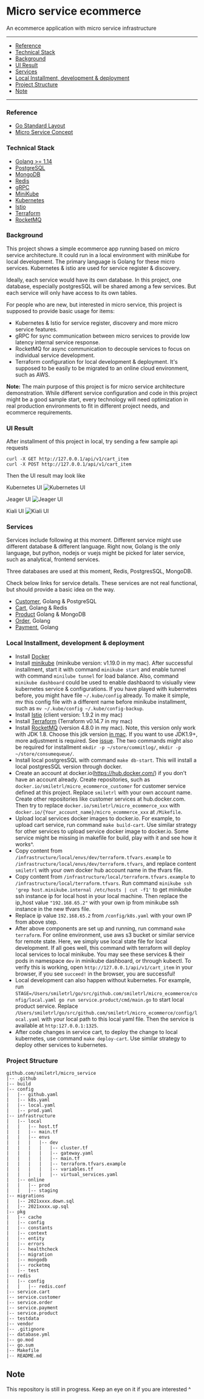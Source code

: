 # Micro service ecommerce

An ecommerce application with micro service infrastructure

-------------------------
- [Reference](#reference)
- [Technical Stack](#technical-stack)
- [Background](#background)
- [UI Result](#ui-result)
- [Services](#services)
- [Local Installment, development & deployment](#local-installment-development--deployment)
- [Project Structure](#project-structure)
- [Note](#note)
-------------------------

### Reference
- [Go Standard Layout](https://github.com/golang-standards/project-layout)
- [Micro Service Concept](https://docs.microsoft.com/en-us/azure/service-fabric/service-fabric-overview-microservices)

### Technical Stack
- [Golang >= 1.14](https://golang.org/)
- [PostgreSQL](https://www.postgresql.org/)
- [MongoDB](https://www.mongodb.com/)
- [Redis](https://redis.io/)
- [gRPC](https://github.com/grpc/grpc-go)
- [MiniKube](https://minikube.sigs.k8s.io/docs/start/)
- [Kubernetes](https://kubernetes.io/)
- [Istio](https://istio.io/)
- [Terraform](https://www.terraform.io/)
- [RocketMQ](https://rocketmq.apache.org/)

### Background
This project shows a simple ecommerce app running based on micro service architecture. It could run in a local environment with miniKube for local development. The primary language is Golang for these micro services. Kubernetes & istio are used for service register & discovery.

Ideally, each service would have its own database. In this project, one database, especially postgresSQL will be shared among a few services. But each service will only have access to its own tables.

For people who are new, but interested in micro service, this project is supposed to provide basic usage for items:

- Kubernetes & Istio for service register, discovery and more micro service features.
- gRPC for sync communication between micro services to provide low latency internal service response.
- RocketMQ for async communication to decouple services to focus on individual service development.
- Terraform configuration for local development & deployment. It's supposed to be easily to be migrated to an online cloud environment, such as AWS.

<b>Note:</b> The main purpose of this project is for micro service architecture demonstration. While different service configuration and code in this project might be a good sample start, every technology will need optimization in real production environments to fit in different project needs, and ecommerce requirements.

### UI Result
After installment of this project in local, try sending a few sample api requests

```
curl -X GET http://127.0.0.1/api/v1/cart_item
curl -X POST http://127.0.0.1/api/v1/cart_item
```

Then the UI result may look like

Kubernetes UI
![Kubernetes UI](https://raw.githubusercontent.com/smiletrl/micro_ecommerce/master/assets/kubernetes%20UI.png)

Jeager UI
![Jeager UI](https://raw.githubusercontent.com/smiletrl/micro_ecommerce/master/assets/Jeager%20UI.png)

Kiali UI
![Kiali UI](https://raw.githubusercontent.com/smiletrl/micro_ecommerce/master/assets/Kiali%20UI.png)

### Services
Services include following at this moment. Different service might use different database & different language. Right now, Golang is the only language, but python, nodejs or vuejs might be picked for later service, such as analytical, frontend services.

Three databases are used at this moment, Redis, PostgresSQL, MongoDB.

Check below links for service details. These services are not real functional, but should provide a basic idea on the way.

- [Customer](https://github.com/smiletrl/micro_ecommerce/tree/master/service.customer), Golang & PostgreSQL
- [Cart](https://github.com/smiletrl/micro_ecommerce/tree/master/service.cart), Golang & Redis
- [Product](https://github.com/smiletrl/micro_ecommerce/tree/master/service.product) Golang & MongoDB
- [Order](https://github.com/smiletrl/micro_ecommerce/tree/master/service.order), Golang
- [Payment](https://github.com/smiletrl/micro_ecommerce/tree/master/service.payment), Golang

### Local Installment, development & deployment
- Install [Docker](https://www.docker.com/)
- Install [minikube](https://minikube.sigs.k8s.io/docs/start/) (minikube version: v1.19.0 in my mac). After successful installment, start it with command `minikube start` and  enable tunnel with command `minilube tunnel` for load balance. Also, command `minikube dashboard` could be used to enable dashbaord to visiually view kubernetes service & configurations. If you have played with kubernetes before, you might have file `~/.kube/config` already. To make it simple, mv this config file with a different name before minikube installment, such as `mv ~/.kube/config ~/.kube/config-backup`.
- Install [Istio](https://istio.io/latest/docs/setup/getting-started/) (client version: 1.9.2 in my mac)
- Install [Terraform](https://www.terraform.io/) (Terraform v0.14.7 in my mac)
- Install [RocketMQ](https://rocketmq.apache.org/docs/quick-start/) (version 4.8.0 in my mac). Note, this version only work with JDK 1.8. Choose this jdk version [in mac](https://mkyong.com/java/how-to-set-java_home-environment-variable-on-mac-os-x/). If you want to use JDK1.9+, more adjustment is required. See [issue](https://github.com/apache/rocketmq/issues/2553). The two commands might also be required for installment `mkdir -p ~/store/commitlog/`, `mkdir -p ~/store/consumequeue/`.
- Install local postgresSQL with command `make db-start`. This will install a local postgresSQL version through docker.
- Create an account at docker.io(https://hub.docker.com/) if you don't have an account already. Create repositories, such as `docker.io/smiletrl/micro_ecommerce_customer` for customer service defined at this project. Replace `smiletrl` with your own account name. Create other repositories like customer services at hub.docker.com. Then try to replace `docker.io/smiletrl/micro_ecommerce_xxx` with `docker.io/{Your_account_name}/micro_ecommerce_xxx` at `/Mikefile`.
- Upload local services docker images to docker.io. For example, to upload cart service, run command `make build-cart`. Use similar strategy for other services to upload service docker image to docker.io. Some service might be missing in makefile for build, play with it and see how it works^.
- Copy content from `/infrastructure/local/envs/dev/terraform.tfvars.example` to `/infrastructure/local/envs/dev/terraform.tfvars`, and replace content `smiletrl` with your own docker hub account name in the tfvars file.
- Copy content from `/infrastructure/local/terraform.tfvars.example` to `/infrastructure/local/terraform.tfvars`. Run command `minikube ssh 'grep host.minikube.internal /etc/hosts | cut -f1'` to get minikube ssh instance ip for local host in your local machine. Then replace the ip_host value `"192.168.65.2"` with your own ip from minikube ssh instance in the new tfvars file.
- Replace ip value `192.168.65.2` from `/config/k8s.yaml` with your own IP from above step.
- After above components are set up and running, run command `make terraform`. For online environment, use aws s3 bucket or similar service for remote state. Here, we simply use local state file for local development. If all goes well, this command with terraform will deploy local services to local minikube. You may see these services & their pods in namespace `dev` in minikube dashboard, or through kubectl. To verify this is working, open `http://127.0.0.1/api/v1/cart_item` in your browser, if you see `succeed!` in the browser, you are successful!
- Local development can also happen without kubernetes. For example, run `STAGE=/Users/smiletrl/go/src/github.com/smiletrl/micro_ecommerce/config/local.yaml go run service.product/cmd/main.go` to start local product service. Replace `/Users/smiletrl/go/src/github.com/smiletrl/micro_ecommerce/config/local.yaml` with your local path to this local yaml file. Then the service is available at `http:127.0.0.1:1325`.
- After code changes in service cart, to deploy the change to local kubernetes, use command `make deploy-cart`. Use similar strategy to deploy other services to kubernetes.

### Project Structure

```
github.com/smiletrl/micro_service
|-- .github
|-- build
|-- config
|   |-- github.yaml
|   |-- k8s.yaml
|   |-- local.yaml
|   |-- prod.yaml
|-- infrastructure
|   |-- local
|   |   |-- host.tf
|   |   |-- main.tf
|   |   |-- envs
|   |   |   |-- dev
|   |   |   |   |-- cluster.tf
|   |   |   |   |-- gateway.yaml
|   |   |   |   |-- main.tf
|   |   |   |   |-- terraform.tfvars.example
|   |   |   |   |-- variables.tf
|   |   |   |   |-- virtual_services.yaml
|   |-- online
|   |   |-- prod
|   |   |-- staging
|-- migrations
|   |-- 2021xxxx.down.sql
|   |-- 2021xxxx.up.sql
|-- pkg
|   |-- cache
|   |-- config
|   |-- constants
|   |-- context
|   |-- entity
|   |-- errors
|   |-- healthcheck
|   |-- migration
|   |-- mongodb
|   |-- rocketmq
|   |-- test
|-- redis
|   |-- config
|   |   |-- redis.conf
|-- service.cart
|-- service.customer
|-- service.order
|-- service.payment
|-- service.product
|-- testdata
|-- vendor
|-- .gitignore
|-- database.yml
|-- go.mod
|-- go.sum
|-- Makefile
|-- README.md
```

## Note

This repository is still in progress. Keep an eye on it if you are interested ^
